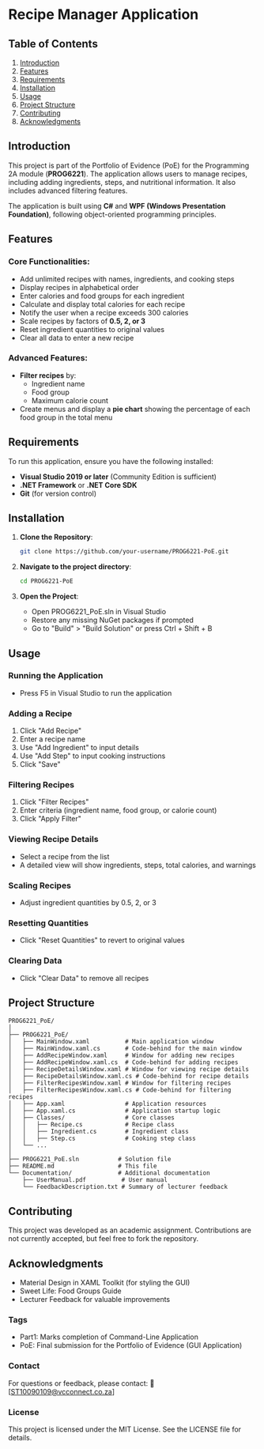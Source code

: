 # Recipe Manager Application

## Table of Contents
1. [Introduction](#introduction)
2. [Features](#features)
3. [Requirements](#requirements)
4. [Installation](#installation)
5. [Usage](#usage)
6. [Project Structure](#project-structure)
7. [Contributing](#contributing)
8. [Acknowledgments](#acknowledgments)

## Introduction

This project is part of the Portfolio of Evidence (PoE) for the Programming 2A module (**PROG6221**). The application allows users to manage recipes, including adding ingredients, steps, and nutritional information. It also includes advanced filtering features.

The application is built using **C#** and **WPF (Windows Presentation Foundation)**, following object-oriented programming principles.

## Features

### Core Functionalities:
- Add unlimited recipes with names, ingredients, and cooking steps
- Display recipes in alphabetical order
- Enter calories and food groups for each ingredient
- Calculate and display total calories for each recipe
- Notify the user when a recipe exceeds 300 calories
- Scale recipes by factors of **0.5, 2, or 3**
- Reset ingredient quantities to original values
- Clear all data to enter a new recipe

### Advanced Features:
- **Filter recipes** by:
  - Ingredient name
  - Food group
  - Maximum calorie count
- Create menus and display a **pie chart** showing the percentage of each food group in the total menu

## Requirements

To run this application, ensure you have the following installed:

- **Visual Studio 2019 or later** (Community Edition is sufficient)
- **.NET Framework** or **.NET Core SDK**
- **Git** (for version control)

## Installation

1. **Clone the Repository**:
   ```bash
   git clone https://github.com/your-username/PROG6221-PoE.git
   ```

2. **Navigate to the project directory**:
   ```bash
   cd PROG6221-PoE
   ```

3. **Open the Project**:
   - Open PROG6221_PoE.sln in Visual Studio
   - Restore any missing NuGet packages if prompted
   - Go to "Build" > "Build Solution" or press Ctrl + Shift + B

## Usage

### Running the Application
- Press F5 in Visual Studio to run the application

### Adding a Recipe
1. Click "Add Recipe"
2. Enter a recipe name
3. Use "Add Ingredient" to input details
4. Use "Add Step" to input cooking instructions
5. Click "Save"

### Filtering Recipes
1. Click "Filter Recipes"
2. Enter criteria (ingredient name, food group, or calorie count)
3. Click "Apply Filter"

### Viewing Recipe Details
- Select a recipe from the list
- A detailed view will show ingredients, steps, total calories, and warnings

### Scaling Recipes
- Adjust ingredient quantities by 0.5, 2, or 3

### Resetting Quantities
- Click "Reset Quantities" to revert to original values

### Clearing Data
- Click "Clear Data" to remove all recipes

## Project Structure

```
PROG6221_PoE/
│
├── PROG6221_PoE/
│   ├── MainWindow.xaml          # Main application window
│   ├── MainWindow.xaml.cs       # Code-behind for the main window
│   ├── AddRecipeWindow.xaml     # Window for adding new recipes
│   ├── AddRecipeWindow.xaml.cs  # Code-behind for adding recipes
│   ├── RecipeDetailsWindow.xaml # Window for viewing recipe details
│   ├── RecipeDetailsWindow.xaml.cs # Code-behind for recipe details
│   ├── FilterRecipesWindow.xaml # Window for filtering recipes
│   ├── FilterRecipesWindow.xaml.cs # Code-behind for filtering recipes
│   ├── App.xaml                 # Application resources
│   ├── App.xaml.cs              # Application startup logic
│   ├── Classes/                 # Core classes
│   │   ├── Recipe.cs            # Recipe class
│   │   ├── Ingredient.cs        # Ingredient class
│   │   ├── Step.cs              # Cooking step class
│   └── ...
│
├── PROG6221_PoE.sln           # Solution file
├── README.md                  # This file
└── Documentation/             # Additional documentation
    ├── UserManual.pdf          # User manual
    └── FeedbackDescription.txt # Summary of lecturer feedback
```

## Contributing

This project was developed as an academic assignment. Contributions are not currently accepted, but feel free to fork the repository.

## Acknowledgments

- Material Design in XAML Toolkit (for styling the GUI)
- Sweet Life: Food Groups Guide
- Lecturer Feedback for valuable improvements

### Tags
- Part1: Marks completion of Command-Line Application
- PoE: Final submission for the Portfolio of Evidence (GUI Application)

### Contact
For questions or feedback, please contact:
📧 [ST10090109@vcconnect.co.za]

### License
This project is licensed under the MIT License. See the LICENSE file for details.
